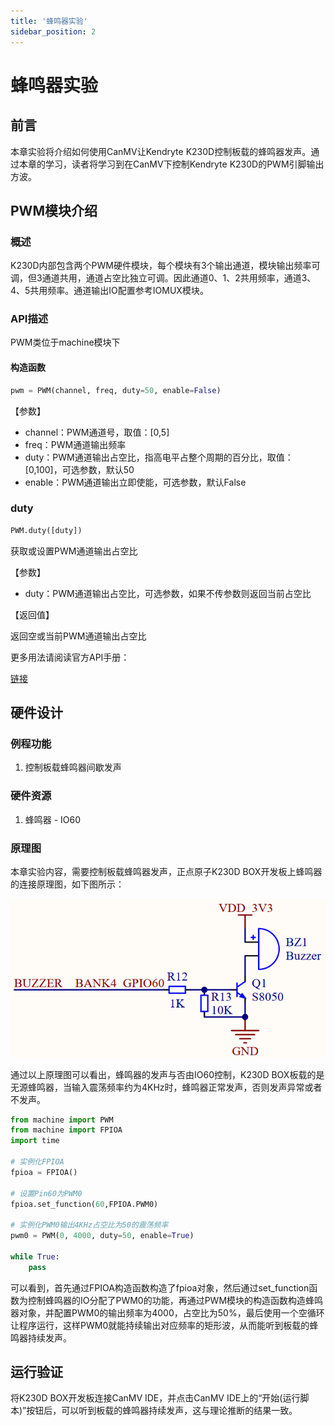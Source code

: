 ```yaml
---
title: '蜂鸣器实验'
sidebar_position: 2
---
```


# 蜂鸣器实验

## 前言

本章实验将介绍如何使用CanMV让Kendryte K230D控制板载的蜂鸣器发声。通过本章的学习，读者将学习到在CanMV下控制Kendryte K230D的PWM引脚输出方波。  

## PWM模块介绍

### 概述

K230D内部包含两个PWM硬件模块，每个模块有3个输出通道，模块输出频率可调，但3通道共用，通道占空比独立可调。因此通道0、1、2共用频率，通道3、4、5共用频率。通道输出IO配置参考IOMUX模块。

### API描述

PWM类位于machine模块下

#### 构造函数

```python
pwm = PWM(channel, freq, duty=50, enable=False)
```

【参数】

- channel：PWM通道号，取值：[0,5]
- freq：PWM通道输出频率
- duty：PWM通道输出占空比，指高电平占整个周期的百分比，取值：[0,100]，可选参数，默认50
- enable：PWM通道输出立即使能，可选参数，默认False

### duty

```python
PWM.duty([duty])
```

获取或设置PWM通道输出占空比

【参数】

- duty：PWM通道输出占空比，可选参数，如果不传参数则返回当前占空比

【返回值】

返回空或当前PWM通道输出占空比

更多用法请阅读官方API手册：

[链接](https://www.kendryte.com/k230_canmv/zh/main/zh/api/machine/K230_CanMV_PWM%E6%A8%A1%E5%9D%97API%E6%89%8B%E5%86%8C.html)

## 硬件设计

### 例程功能

1. 控制板载蜂鸣器间歇发声

### 硬件资源

1. 蜂鸣器 - IO60

### 原理图

本章实验内容，需要控制板载蜂鸣器发声，正点原子K230D BOX开发板上蜂鸣器的连接原理图，如下图所示：  

![01](./img/02.png)

通过以上原理图可以看出，蜂鸣器的发声与否由IO60控制，K230D BOX板载的是无源蜂鸣器，当输入震荡频率约为4KHz时，蜂鸣器正常发声，否则发声异常或者不发声。

```python
from machine import PWM
from machine import FPIOA
import time

# 实例化FPIOA
fpioa = FPIOA()

# 设置Pin60为PWM0
fpioa.set_function(60,FPIOA.PWM0)

# 实例化PWM0输出4KHz占空比为50的震荡频率
pwm0 = PWM(0, 4000, duty=50, enable=True)

while True:
    pass
```

可以看到，首先通过FPIOA构造函数构造了fpioa对象，然后通过set_function函数为控制蜂鸣器的IO分配了PWM0的功能，再通过PWM模块的构造函数构造蜂鸣器对象，并配置PWM0的输出频率为4000，占空比为50%，最后使用一个空循环让程序运行，这样PWM0就能持续输出对应频率的矩形波，从而能听到板载的蜂鸣器持续发声。  

## 运行验证

将K230D BOX开发板连接CanMV IDE，并点击CanMV IDE上的“开始(运行脚本)”按钮后，可以听到板载的蜂鸣器持续发声，这与理论推断的结果一致。
